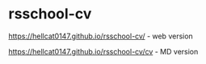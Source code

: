 # rsschool-cv
https://hellcat0147.github.io/rsschool-cv/ - web version

https://hellcat0147.github.io/rsschool-cv/cv - MD version
